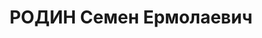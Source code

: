 ---
title: РОДИН Семен Ермолаевич
description: "Род. в 1900, Тобольская губ., Омский уезд. Проживал: г. Боготол. Слесарь\
  \ в хозбригаде депо станции Боготол. \n  Арестован 13.01.1937. Обв.: шпионаж, участие\
  \ в к.-р. терр. организации. Приговор: ВК ВС СССР, 21.04.1937 – 10 лет ИТЛ. \n \
  \ Реабилитирован ВК ВС СССР 13.07.1957"
---